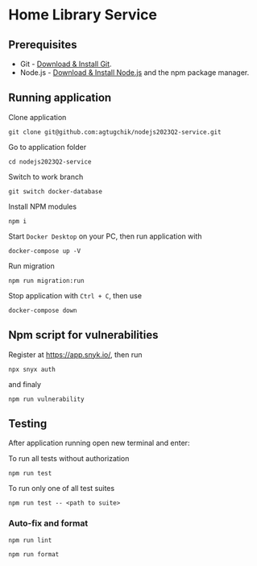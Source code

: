 # Home Library Service

## Prerequisites

- Git - [Download & Install Git](https://git-scm.com/downloads).
- Node.js - [Download & Install Node.js](https://nodejs.org/en/download/) and the npm package manager.

## Running application

Clone application

```
git clone git@github.com:agtugchik/nodejs2023Q2-service.git
```

Go to application folder

```
cd nodejs2023Q2-service
```

Switch to work branch

```
git switch docker-database
```

Install NPM modules

```
npm i
```

Start `Docker Desktop` on your PC, then run application with

```
docker-compose up -V
```

Run migration

```
npm run migration:run
```

Stop application with `Ctrl + C`, then use

```
docker-compose down
```

## Npm script for vulnerabilities

Register at https://app.snyk.io/, then run

```
npx snyx auth
```

and finaly

```
npm run vulnerability
```

## Testing

After application running open new terminal and enter:

To run all tests without authorization

```
npm run test
```

To run only one of all test suites

```
npm run test -- <path to suite>
```

### Auto-fix and format

```
npm run lint
```

```
npm run format
```
